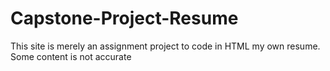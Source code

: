 # Capstone-Project-Resume
This site is merely an assignment project to code in HTML my own resume. Some content is not accurate 
